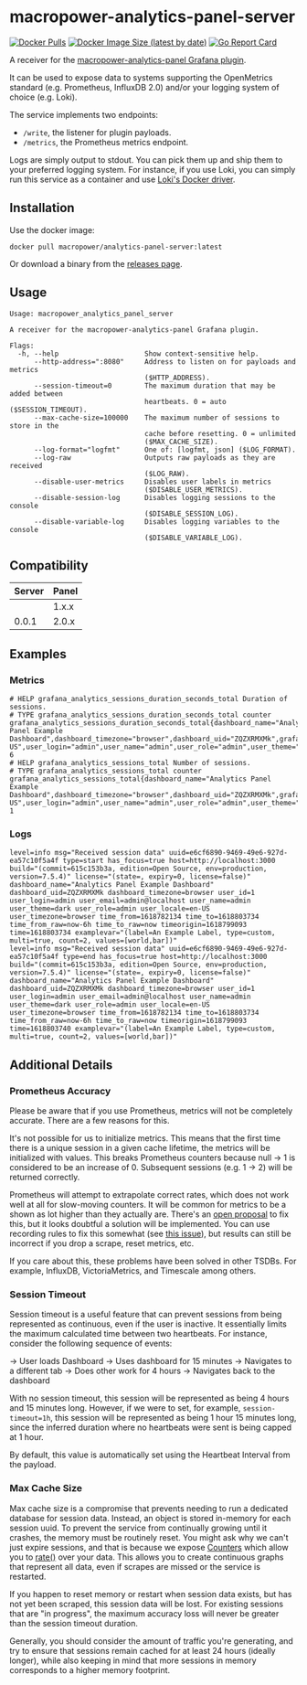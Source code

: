 # macropower-analytics-panel-server

[![Docker Pulls](https://img.shields.io/docker/pulls/macropower/analytics-panel-server)](https://hub.docker.com/r/macropower/analytics-panel-server)
[![Docker Image Size (latest by date)](https://img.shields.io/docker/image-size/macropower/analytics-panel-server?color=green)](https://hub.docker.com/r/macropower/analytics-panel-server)
[![Go Report Card](https://goreportcard.com/badge/github.com/MacroPower/macropower-analytics-panel)](https://goreportcard.com/report/github.com/MacroPower/macropower-analytics-panel)

A receiver for the [macropower-analytics-panel Grafana plugin](https://github.com/MacroPower/macropower-analytics-panel).

It can be used to expose data to systems supporting the OpenMetrics standard (e.g. Prometheus, InfluxDB 2.0) and/or your logging system of choice (e.g. Loki).

The service implements two endpoints:

- `/write`, the listener for plugin payloads.
- `/metrics`, the Prometheus metrics endpoint.

Logs are simply output to stdout. You can pick them up and ship them to your preferred logging system. For instance, if you use Loki, you can simply run this service as a container and use [Loki's Docker driver](https://grafana.com/docs/loki/latest/clients/docker-driver/).

## Installation

Use the docker image:

```shell
docker pull macropower/analytics-panel-server:latest
```

Or download a binary from the [releases page](https://github.com/MacroPower/macropower-analytics-panel/releases).

## Usage

```text
Usage: macropower_analytics_panel_server

A receiver for the macropower-analytics-panel Grafana plugin.

Flags:
  -h, --help                     Show context-sensitive help.
      --http-address=":8080"     Address to listen on for payloads and metrics
                                 ($HTTP_ADDRESS).
      --session-timeout=0        The maximum duration that may be added between
                                 heartbeats. 0 = auto ($SESSION_TIMEOUT).
      --max-cache-size=100000    The maximum number of sessions to store in the
                                 cache before resetting. 0 = unlimited
                                 ($MAX_CACHE_SIZE).
      --log-format="logfmt"      One of: [logfmt, json] ($LOG_FORMAT).
      --log-raw                  Outputs raw payloads as they are received
                                 ($LOG_RAW).
      --disable-user-metrics     Disables user labels in metrics
                                 ($DISABLE_USER_METRICS).
      --disable-session-log      Disables logging sessions to the console
                                 ($DISABLE_SESSION_LOG).
      --disable-variable-log     Disables logging variables to the console
                                 ($DISABLE_VARIABLE_LOG).
```

## Compatibility

| Server | Panel |
| ------ | ----- |
|        | 1.x.x |
| 0.0.1  | 2.0.x |

## Examples

### Metrics

```text
# HELP grafana_analytics_sessions_duration_seconds_total Duration of sessions.
# TYPE grafana_analytics_sessions_duration_seconds_total counter
grafana_analytics_sessions_duration_seconds_total{dashboard_name="Analytics Panel Example Dashboard",dashboard_timezone="browser",dashboard_uid="ZQZXRMXMk",grafana_env="production",grafana_host="localhost:3000",user_locale="en-US",user_login="admin",user_name="admin",user_role="admin",user_theme="dark",user_timezone="browser"} 6
# HELP grafana_analytics_sessions_total Number of sessions.
# TYPE grafana_analytics_sessions_total counter
grafana_analytics_sessions_total{dashboard_name="Analytics Panel Example Dashboard",dashboard_timezone="browser",dashboard_uid="ZQZXRMXMk",grafana_env="production",grafana_host="localhost:3000",user_locale="en-US",user_login="admin",user_name="admin",user_role="admin",user_theme="dark",user_timezone="browser"} 1
```

### Logs

```text
level=info msg="Received session data" uuid=e6cf6890-9469-49e6-927d-ea57c10f5a4f type=start has_focus=true host=http://localhost:3000 build="(commit=615c153b3a, edition=Open Source, env=production, version=7.5.4)" license="(state=, expiry=0, license=false)" dashboard_name="Analytics Panel Example Dashboard" dashboard_uid=ZQZXRMXMk dashboard_timezone=browser user_id=1 user_login=admin user_email=admin@localhost user_name=admin user_theme=dark user_role=admin user_locale=en-US user_timezone=browser time_from=1618782134 time_to=1618803734 time_from_raw=now-6h time_to_raw=now timeorigin=1618799093 time=1618803734 examplevar="(label=An Example Label, type=custom, multi=true, count=2, values=[world,bar])"
level=info msg="Received session data" uuid=e6cf6890-9469-49e6-927d-ea57c10f5a4f type=end has_focus=true host=http://localhost:3000 build="(commit=615c153b3a, edition=Open Source, env=production, version=7.5.4)" license="(state=, expiry=0, license=false)" dashboard_name="Analytics Panel Example Dashboard" dashboard_uid=ZQZXRMXMk dashboard_timezone=browser user_id=1 user_login=admin user_email=admin@localhost user_name=admin user_theme=dark user_role=admin user_locale=en-US user_timezone=browser time_from=1618782134 time_to=1618803734 time_from_raw=now-6h time_to_raw=now timeorigin=1618799093 time=1618803740 examplevar="(label=An Example Label, type=custom, multi=true, count=2, values=[world,bar])"
```

## Additional Details

### Prometheus Accuracy

Please be aware that if you use Prometheus, metrics will not be completely accurate. There are a few reasons for this.

It's not possible for us to initialize metrics. This means that the first time there is a unique session in a given cache lifetime, the metrics will be initialized with values. This breaks Prometheus counters because null -> 1 is considered to be an increase of 0. Subsequent sessions (e.g. 1 -> 2) will be returned correctly.

Prometheus will attempt to extrapolate correct rates, which does not work well at all for slow-moving counters. It will be common for metrics to be a shown as lot higher than they actually are. There's an [open proposal](https://github.com/prometheus/prometheus/issues/3806) to fix this, but it looks doubtful a solution will be implemented. You can use recording rules to fix this somewhat (see [this issue](https://github.com/prometheus/prometheus/issues/3746)), but results can still be incorrect if you drop a scrape, reset metrics, etc.

If you care about this, these problems have been solved in other TSDBs. For example, InfluxDB, VictoriaMetrics, and Timescale among others.

### Session Timeout

Session timeout is a useful feature that can prevent sessions from being represented as continuous, even if the user is inactive. It essentially limits the maximum calculated time between two heartbeats. For instance, consider the following sequence of events:

-> User loads Dashboard
-> Uses dashboard for 15 minutes
-> Navigates to a different tab
-> Does other work for 4 hours
-> Navigates back to the dashboard

With no session timeout, this session will be represented as being 4 hours and 15 minutes long. However, if we were to set, for example, `session-timeout=1h`, this session will be represented as being 1 hour 15 minutes long, since the inferred duration where no heartbeats were sent is being capped at 1 hour.

By default, this value is automatically set using the Heartbeat Interval from the payload.

### Max Cache Size

Max cache size is a compromise that prevents needing to run a dedicated database for session data. Instead, an object is stored in-memory for each session uuid. To prevent the service from continually growing until it crashes, the memory must be routinely reset. You might ask why we can't just expire sessions, and that is because we expose [Counters](https://prometheus.io/docs/concepts/metric_types/#counter) which allow you to [rate()](https://prometheus.io/docs/prometheus/latest/querying/functions/#rate) over your data. This allows you to create continuous graphs that represent all data, even if scrapes are missed or the service is restarted.

If you happen to reset memory or restart when session data exists, but has not yet been scraped, this session data will be lost. For existing sessions that are "in progress", the maximum accuracy loss will never be greater than the session timeout duration.

Generally, you should consider the amount of traffic you're generating, and try to ensure that sessions remain cached for at least 24 hours (ideally longer), while also keeping in mind that more sessions in memory corresponds to a higher memory footprint.
